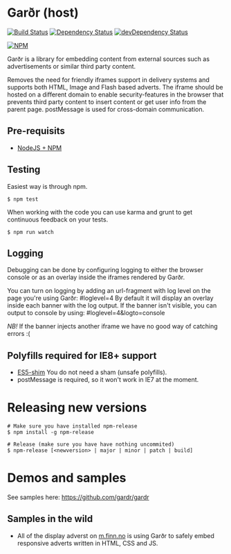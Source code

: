 # Garðr (host)

[![Build Status](https://api.travis-ci.org/gardr/host.png?branch=master)](https://travis-ci.org/gardr/host)
[![Dependency Status](https://david-dm.org/gardr/host.png)](https://david-dm.org/gardr/host)
[![devDependency Status](https://david-dm.org/gardr/host/dev-status.png)](https://david-dm.org/gardr/host#info=devDependencies)


[![NPM](https://nodei.co/npm/gardr-host.png?stars=true&downloads=true)](https://npmjs.org/package/gardr-host)

Garðr is a library for embedding content from external sources such as advertisements or similar third party content.

Removes the need for friendly iframes support in delivery systems and supports both HTML, Image and Flash based adverts. The iframe should be hosted on a different domain to enable security-features in the browser that prevents third party content to insert content or get user info from the parent page. postMessage is used for cross-domain communication.

## Pre-requisits
* [NodeJS + NPM](http://nodejs.org)

## Testing
Easiest way is through npm.

	$ npm test

When working with the code you can use karma and grunt to get continuous feedback on your tests.

	$ npm run watch

## Logging

Debugging can be done by configuring logging to either the browser console or as an overlay inside the iframes rendered by Garðr.

You can turn on logging by adding an url-fragment with log level on the page you're using Garðr: #loglevel=4
By default it will display an overlay inside each banner with the log output. If the banner isn't visible, you can output to console by using: #loglevel=4&logto=console

*NB!* If the banner injects another iframe we have no good way of catching errors :(


## Polyfills required for IE8+ support

* [ES5-shim](https://npmjs.org/package/es5-shim) You do not need a sham (unsafe polyfills).
* postMessage is required, so it won't work in IE7 at the moment.

# Releasing new versions

	# Make sure you have installed npm-release
	$ npm install -g npm-release

	# Release (make sure you have have nothing uncommited)
	$ npm-release [<newversion> | major | minor | patch | build]

# Demos and samples

See samples here: https://github.com/gardr/gardr

## Samples in the wild

* All of the display adverst on [m.finn.no](http://m.finn.no/) is using Garðr to safely embed responsive adverts written in HTML, CSS and JS.
